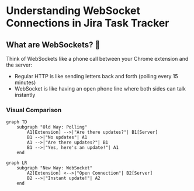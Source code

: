 # Understanding WebSocket Connections in Jira Task Tracker

## What are WebSockets? 🤔

Think of WebSockets like a phone call between your Chrome extension and the server:
- Regular HTTP is like sending letters back and forth (polling every 15 minutes)
- WebSocket is like having an open phone line where both sides can talk instantly

### Visual Comparison
```mermaid
graph TD
    subgraph "Old Way: Polling"
        A1[Extension] -->|"Are there updates?"| B1[Server]
        B1 -->|"No updates"| A1
        A1 -->|"Are there updates?"| B1
        B1 -->|"Yes, here's an update!"| A1
    end
```

```mermaid
graph LR
    subgraph "New Way: WebSocket"
        A2[Extension] <-->|"Open Connection"| B2[Server]
        B2 -->|"Instant update!"| A2
    end
``` 